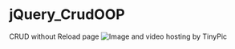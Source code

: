 jQuery_CrudOOP
==============

CRUD without Reload page
<img src="http://i60.tinypic.com/10oicl4.png" border="0" alt="Image and video hosting by TinyPic">
